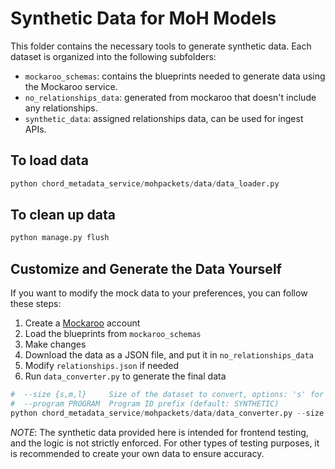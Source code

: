 # Synthetic Data for MoH Models

This folder contains the necessary tools to generate synthetic data. Each dataset is organized into the following subfolders:

- `mockaroo_schemas`: contains the blueprints needed to generate data using the Mockaroo service.
- `no_relationships_data`: generated from mockaroo that doesn't include any relationships.
- `synthetic_data`: assigned relationships data, can be used for ingest APIs.

## To load data

```python
python chord_metadata_service/mohpackets/data/data_loader.py
```

## To clean up data

```python
python manage.py flush
```

## Customize and Generate the Data Yourself

If you want to modify the mock data to your preferences, you can follow these steps:

1. Create a [Mockaroo](https://www.mockaroo.com/) account
2. Load the blueprints from `mockaroo_schemas`
3. Make changes
4. Download the data as a JSON file, and put it in `no_relationships_data`
5. Modify `relationships.json` if needed
6. Run `data_converter.py` to generate the final data

```python
#  --size {s,m,l}     Size of the dataset to convert, options: 's' for small, 'm' for medium, 'l' for large (default: small)
#  --program PROGRAM  Program ID prefix (default: SYNTHETIC)
python chord_metadata_service/mohpackets/data/data_converter.py --size m --program PROGRAM
```

*NOTE*: The synthetic data provided here is intended for frontend testing, and the logic is not strictly enforced. For other types of testing purposes, it is recommended to create your own data to ensure accuracy.
